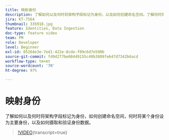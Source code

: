 ```yaml
---
title: 映射身份
description: 了解如何以及何时将架构字段标记为身份，以及如何创建命名空间。了解何时将某个身份设为主要身份，以及如何摄取和验证身份数据。
jira: KT-7564
thumbnail: 335918.jpg
feature: Identities, Data Ingestion
doc-type: feature video
team: PM
role: Developer
level: Beginner
exl-id: 05264e3e-7ed1-422e-8cde-f09c6d7e590b
source-git-commit: fd9d277be00449155c49b3809fe647d7342b6acd
workflow-type: tm+mt
source-wordcount: '70'
ht-degree: 97%

---
```


# 映射身份

了解如何以及何时将架构字段标记为身份，如何创建命名空间，何时将某个身份设为主要身份，以及如何摄取和验证身份数据。

>[!VIDEO](https://video.tv.adobe.com/v/335918?quality=12&learn=on){transcript=true}
